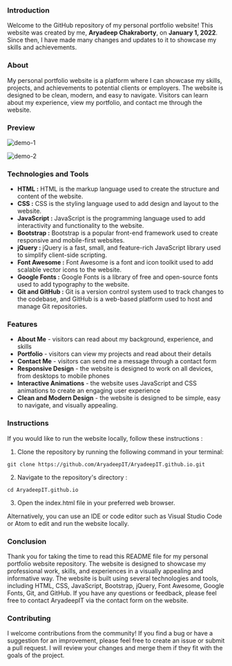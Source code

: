 
### Introduction

Welcome to the GitHub repository of my personal portfolio website! This website was created by me, **Aryadeep Chakraborty**, on **January 1, 2022**. Since then, I have made many changes and updates to it to showcase my skills and achievements.



### About

My personal portfolio website is a platform where I can showcase my skills, projects, and achievements to potential clients or employers. The website is designed to be clean, modern, and easy to navigate. Visitors can learn about my experience, view my portfolio, and contact me through the website.



### Preview

![demo-1](https://thumbs4.imagebam.com/68/5a/d2/MEJ6XQV_t.png)

![demo-2](https://thumbs4.imagebam.com/46/fe/86/MEJ6XQU_t.png)


### Technologies and Tools

-   **HTML :** HTML is the markup language used to create the structure and content of the website.
-   **CSS :** CSS is the styling language used to add design and layout to the website.
-   **JavaScript :** JavaScript is the programming language used to add interactivity and functionality to the website.
-   **Bootstrap :** Bootstrap is a popular front-end framework used to create responsive and mobile-first websites.
-   **jQuery :** jQuery is a fast, small, and feature-rich JavaScript library used to simplify client-side scripting.
-   **Font Awesome :** Font Awesome is a font and icon toolkit used to add scalable vector icons to the website.
-   **Google Fonts :** Google Fonts is a library of free and open-source fonts used to add typography to the website.
-   **Git and GitHub :** Git is a version control system used to track changes to the codebase, and GitHub is a web-based platform used to host and manage Git repositories.




### Features

-   **About Me** - visitors can read about my background, experience, and skills
-   **Portfolio** - visitors can view my projects and read about their details
-   **Contact Me** - visitors can send me a message through a contact form
-   **Responsive Design** - the website is designed to work on all devices, from desktops to mobile phones
-   **Interactive Animations** - the website uses JavaScript and CSS animations to create an engaging user experience
-   **Clean and Modern Design** - the website is designed to be simple, easy to navigate, and visually appealing.





### Instructions

If you would like to run the website locally, follow these instructions :

1.  Clone the repository by running the following command in your terminal:

```
git clone https://github.com/AryadeepIT/AryadeepIT.github.io.git
```

2.  Navigate to the repository's directory : 

```
cd AryadeepIT.github.io
```

3.  Open the index.html file in your preferred web browser.

Alternatively, you can use an IDE or code editor such as Visual Studio Code or Atom to edit and run the website locally.




### Conclusion

Thank you for taking the time to read this README file for my  personal portfolio website repository. The website is designed to showcase my professional work, skills, and experiences in a visually appealing and informative way. The website is built using several technologies and tools, including HTML, CSS, JavaScript, Bootstrap, jQuery, Font Awesome, Google Fonts, Git, and GitHub. If you have any questions or feedback, please feel free to contact AryadeepIT via the contact form on the website.





### Contributing

I welcome contributions from the community! If you find a bug or have a suggestion for an improvement, please feel free to create an issue or submit a pull request. I will review your changes and merge them if they fit with the goals of the project.